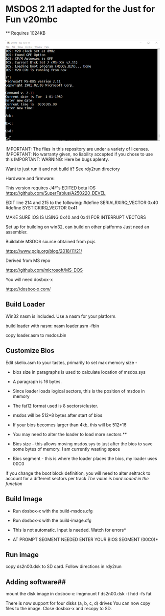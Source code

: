 # MSDOS 2.11 adapted for the Just for Fun v20mbc
** Requires 1024KB

![My Image](beta.PNG)

IMPORTANT: The files in this repository are under a variety of licenses. 
IMPORTANT: No warranty given, no liability accepted if you chose to use this
IMPORTANT: WARNING: Here be bugs aplenty. 

Want to just run it and not build it? See rdy2run directory

Hardware and firmware:

This version requires J4F's EDITED beta IOS
https://github.com/SuperFabius/A250220_DEVEL

EDIT line 214 and 215 to the following:
#define   SERIALRXIRQ_VECTOR    0x40         
#define   SYSTICKIRQ_VECTOR     0x41             



MAKE SURE IOS IS USING 0x40 and 0x41 FOR INTERRUPT VECTORS


Set up for building on win32, can build on other platforms
Just need an assembler. 

Buildable MSDOS source obtained from pcjs

https://www.pcjs.org/blog/2018/11/21/

Derived from MS repo

https://github.com/microsoft/MS-DOS


You will need dosbox-x

https://dosbox-x.com/

## Build Loader
Win32 nasm is included. Use a nasm for your platform. 

build loader with nasm: 
    nasm loader.asm -fbin

copy loader.asm to msdos.bin

## Customize Bios
Edit skelio.asm to your tastes, primarily to set max memory size - 
* bios size in paragraphs is used to calculate location of msdos.sys
* A paragraph is 16 bytes.
* Since loader loads logical sectors, this is the position of msdos in memory
* The fat12 format used is 8 sectors/cluster. 
* msdos will be 512*8 bytes after start of bios
* If your bios becomes larger than 4kb, this will be 512*16 
* You may need to alter the loader to load more sectors ** 

* Bios size - this allows moving msdos.sys to just after the  bios to save some bytes of memory. I am currently wasting space

* Bios segment - this is where the loader places the bios, my loader uses 00C0
 
If you change the boot block definition, you will need to alter seltrack to account for a different sectors per track *The value is hard coded in the function*

## Build Image
* Run dosbox-x with the build-msdos.cfg
* Run dosbox-x with the build-image.cfg

* This is not automatic. Input is needed. Watch for errors*

* AT PROMPT SEGMENT NEEDED ENTER YOUR BIOS SEGMENT (00C0)*
 
## Run image
copy ds2n00.dsk to SD card. 
Follow directions in rdy2run

## Adding software##

mount the disk image in dosbox-x:
	imgmount f ds2n00.dsk -t hdd -fs fat

There is now support for four disks (a, b, c, d) drives
You can now copy files to the image. Close dosbox-x and recopy to SD. 
